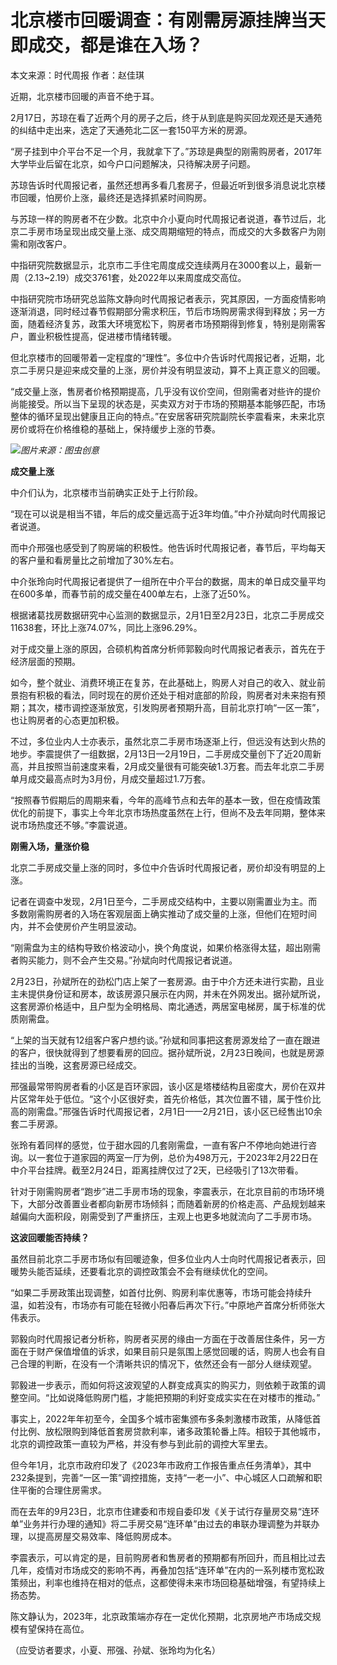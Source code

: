 # 北京楼市回暖调查：有刚需房源挂牌当天即成交，都是谁在入场？

本文来源：时代周报 作者：赵佳琪

近期，北京楼市回暖的声音不绝于耳。

2月17日，苏琼在看了近两个月的房子之后，终于从到底是购买回龙观还是天通苑的纠结中走出来，选定了天通苑北二区一套150平方米的房源。

“房子挂到中介平台不足一个月，我就拿下了。”苏琼是典型的刚需购房者，2017年大学毕业后留在北京，如今户口问题解决，只待解决房子问题。

苏琼告诉时代周报记者，虽然还想再多看几套房子，但最近听到很多消息说北京楼市回暖，怕房价上涨，最终还是选择抓紧时间购房。

与苏琼一样的购房者不在少数。北京中介小夏向时代周报记者说道，春节过后，北京二手房市场呈现出成交量上涨、成交周期缩短的特点，而成交的大多数客户为刚需和刚改客户。

中指研究院数据显示，北京市二手住宅周度成交连续两月在3000套以上，最新一周（2.13~2.19）成交3761套，处2022年以来周度成交高位。

中指研究院市场研究总监陈文静向时代周报记者表示，究其原因，一方面疫情影响逐渐消退，同时经过春节假期部分需求积压，节后市场购房需求得到释放；另一方面，随着经济复苏，政策大环境宽松下，购房者市场预期得到修复，特别是刚需客户，置业积极性提高，促进楼市情绪转暖。

但北京楼市的回暖带着一定程度的“理性”。多位中介告诉时代周报记者，近期，北京二手房只是迎来成交量的上涨，房价并没有明显波动，算不上真正意义的回暖。

“成交量上涨，售房者价格预期提高，几乎没有议价空间，但刚需者对些许的提价尚能接受。所以当下呈现的状态是，买卖双方对于市场的预期基本能够匹配，市场整体的循环呈现出健康且正向的特点。”在安居客研究院副院长李震看来，未来北京房价或将在价格维稳的基础上，保持缓步上涨的节奏。

![](https://inews.gtimg.com/newsapp_bt/0/15688096652/1000)_图片来源：图虫创意_

**成交量上涨**

中介们认为，北京楼市当前确实正处于上行阶段。

“现在可以说是相当不错，年后的成交量远高于近3年均值。”中介孙斌向时代周报记者说道。

而中介邢强也感受到了购房端的积极性。他告诉时代周报记者，春节后，平均每天的客户量和看房量比之前增加了30%左右。

中介张玲向时代周报记者提供了一组所在中介平台的数据，周末的单日成交量平均在600多单，而春节前的成交量在400单左右，上涨了近50%。

根据诸葛找房数据研究中心监测的数据显示，2月1日至2月23日，北京二手房成交11638套，环比上涨74.07%，同比上涨96.29%。

对于成交量上涨的原因，合硕机构首席分析师郭毅向时代周报记者表示，首先在于经济层面的预期。

如今，整个就业、消费环境正在复苏，在此基础上，购房人对自己的收入、就业前景抱有积极的看法，同时现在的房价还处于相对底部的阶段，购房者对未来抱有预期；其次，楼市调控逐渐放宽，引发购房者预期升高，目前北京打响“一区一策”，也让购房者的心态更加积极。

不过，多位业内人士亦表示，虽然北京二手房市场逐渐上行，但远没有达到火热的地步。李震提供了一组数据，2月13日—2月19日，二手房成交量创下了近20周新高，并且按照当前速度来看，2月成交量很有可能突破1.3万套。而去年北京二手房单月成交最高点时为3月份，月成交量超过1.7万套。

“按照春节假期后的周期来看，今年的高峰节点和去年的基本一致，但在疫情政策优化的前提下，事实上今年北京市场热度虽然在上行，但尚不及去年同期，整体来说市场热度还不够。”李震说道。

**刚需入场，量涨价稳**

北京二手房成交量上涨的同时，多位中介告诉时代周报记者，房价却没有明显的上涨。

记者在调查中发现，2月1日至今，二手房成交结构中，主要以刚需置业为主。而多数刚需购房者的入场在客观层面上确实推动了成交量的上涨，但他们在短时间内，并不会使房价产生明显波动。

“刚需盘为主的结构导致价格波动小，换个角度说，如果价格涨得太猛，超出刚需者购买能力，则不会产生交易。”孙斌向时代周报记者说道。

2月23日，孙斌所在的劲松门店上架了一套房源。由于中介方还未进行实勘，且业主未提供身份证和房本，故该房源只展示在内网，并未在外网发出。据孙斌所说，这套房源价格适中，且户型为全明格局、南北通透，两居室电梯房，属于标准的优质刚需盘。

“上架的当天就有12组客户客户想约谈。”孙斌和同事把这套房源发给了一直在跟进的客户，很快就得到了想要看房的回应。据孙斌所说，2月23日晚间，也就是房源挂出的当晚，这套房源已经成交。

邢强最常带购房者看的小区是百环家园，该小区是塔楼结构且密度大，房价在双井片区常年处于低位。“这个小区很好卖，首先价格低，其次位置不错，属于性价比高的刚需盘。”邢强告诉时代周报记者，2月1日——2月21日，该小区已经售出10余套二手房源。

张玲有着同样的感觉，位于甜水园的几套刚需盘，一直有客户不停地向她进行咨询。以一套位于道家园的两室一厅为例，总价为498万元，于2023年2月22日在中介平台挂牌。截至2月24日，距离挂牌仅过了2天，已经吸引了13次带看。

针对于刚需购房者“跑步”进二手房市场的现象，李震表示，在北京目前的市场环境下，大部分改善置业者都向新房市场倾斜；而随着新房的价格走高、产品规划越来越偏向大面积段，刚需受到了严重挤压，主观上也更多地就流向了二手房市场。

**这波回暖能否持续？**

虽然目前北京二手房市场似有回暖迹象，但多位业内人士向时代周报记者表示，回暖势头能否延续，还要看北京的调控政策会不会有继续优化的空间。

“如果二手房政策出现调整，如首付比例、购房利率优惠等，市场可能会持续升温，如若没有，市场亦有可能在轻微小阳春后再次下行。”中原地产首席分析师张大伟表示。

郭毅向时代周报记者分析称，购房者买房的缘由一方面在于改善居住条件，另一方面在于财产保值增值的诉求，如果目前只是氛围上感觉回暖的话，购房人也会有自己合理的判断，在没有一个清晰共识的情况下，依然还会有一部分人继续观望。

郭毅进一步表示，而如何将这波观望的人群变成真实的购买力，则依赖于政策的调整空间。“比如说降低购房门槛，才能把预期的利好变成实实在在对楼市的推动。”

事实上，2022年年初至今，全国多个城市密集颁布多条刺激楼市政策，从降低首付比例、放松限购到降低首套房贷款利率，诸多政策轮番上阵。相较于其他城市，北京的调控政策一直较为严格，并没有参与到此前的调控大军里去。

但今年1月，北京市政府印发了《2023年市政府工作报告重点任务清单》，其中232条提到，完善“一区一策”调控措施，支持“一老一小”、中心城区人口疏解和职住平衡的合理住房需求。

而在去年的9月23日，北京市住建委和市规自委印发《关于试行存量房交易“连环单”业务并行办理的通知》将二手房交易“连环单”由过去的串联办理调整为并联办理，以提高房屋交易效率、降低购房成本。

李震表示，可以肯定的是，目前购房者和售房者的预期都有所回升，而且相比过去几年，疫情对市场成交的影响不再，再叠加包括“连环单”在内的一系列楼市宽松政策频出，利率也维持在相对的低点，这都使得未来市场回稳基础增强，有望持续上扬态势。

陈文静认为，2023年，北京政策端亦存在一定优化预期，北京房地产市场成交规模有望保持在高位。

（应受访者要求，小夏、邢强、孙斌、张玲均为化名）

